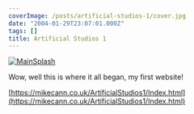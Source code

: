 ```yaml
---
coverImage: /posts/artificial-studios-1/cover.jpg
date: "2004-01-29T23:07:01.000Z"
tags: []
title: Artificial Studios 1
---
```


[![](/wp-content/uploads/2011/10/MainSplash.gif "MainSplash")](/wp-content/uploads/2011/10/MainSplash.gif)

Wow, well this is where it all began, my first website!

[https://mikecann.co.uk/ArtificialStudios1/Index.html](https://mikecann.co.uk/ArtificialStudios1/Index.html)
